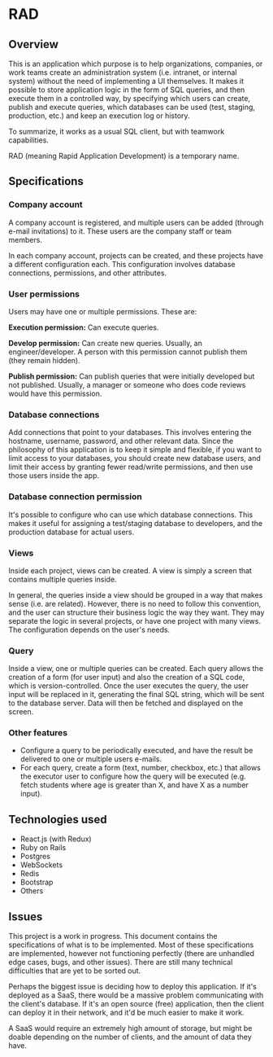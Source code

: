 # RAD

## Overview

This is an application which purpose is to help organizations, companies, or work teams create an administration system (i.e. intranet, or internal system) without the need of implementing a UI themselves. It makes it possible to store application logic in the form of SQL queries, and then execute them in a controlled way, by specifying which users can create, publish and execute queries, which databases can be used (test, staging, production, etc.) and keep an execution log or history.

To summarize, it works as a usual SQL client, but with teamwork capabilities.

RAD (meaning Rapid Application Development) is a temporary name.

## Specifications

### Company account

A company account is registered, and multiple users can be added (through e-mail invitations) to it. These users are the company staff or team members.

In each company account, projects can be created, and these projects have a different configuration each. This configuration involves database connections, permissions, and other attributes.

### User permissions

Users may have one or multiple permissions. These are:

**Execution permission:** Can execute queries.

**Develop permission:** Can create new queries. Usually, an engineer/developer. A person with this permission cannot publish them (they remain hidden).

**Publish permission:** Can publish queries that were initially developed but not published. Usually, a manager or someone who does code reviews would have this permission.

### Database connections

Add connections that point to your databases. This involves entering the hostname, username, password, and other relevant data. Since the philosophy of this application is to keep it simple and flexible, if you want to limit access to your databases, you should create new database users, and limit their access by granting fewer read/write permissions, and then use those users inside the app.

### Database connection permission

It's possible to configure who can use which database connections. This makes it useful for assigning a test/staging database to developers, and the production database for actual users.

### Views

Inside each project, views can be created. A view is simply a screen that contains multiple queries inside.

In general, the queries inside a view should be grouped in a way that makes sense (i.e. are related). However, there is no need to follow this convention, and the user can structure their business logic the way they want. They may separate the logic in several projects, or have one project with many views. The configuration depends on the user's needs.

### Query

Inside a view, one or multiple queries can be created. Each query allows the creation of a form (for user input) and also the creation of a SQL code, which is version-controlled. Once the user executes the query, the user input will be replaced in it, generating the final SQL string, which will be sent to the database server. Data will then be fetched and displayed on the screen.

### Other features

* Configure a query to be periodically executed, and have the result be delivered to one or multiple users e-mails.
* For each query, create a form (text, number, checkbox, etc.) that allows the executor user to configure how the query will be executed (e.g. fetch students where age is greater than X, and have X as a number input).

## Technologies used

* React.js (with Redux)
* Ruby on Rails
* Postgres
* WebSockets
* Redis
* Bootstrap
* Others

## Issues

This project is a work in progress. This document contains the specifications of what is to be implemented. Most of these specifications are implemented, however not functioning perfectly (there are unhandled edge cases, bugs, and other issues). There are still many technical difficulties that are yet to be sorted out.

Perhaps the biggest issue is deciding how to deploy this application. If it's deployed as a SaaS, there would be a massive problem communicating with the client's database. If it's an open source (free) application, then the client can deploy it in their network, and it'd be much easier to make it work.

A SaaS would require an extremely high amount of storage, but might be doable depending on the number of clients, and the amount of data they have.
